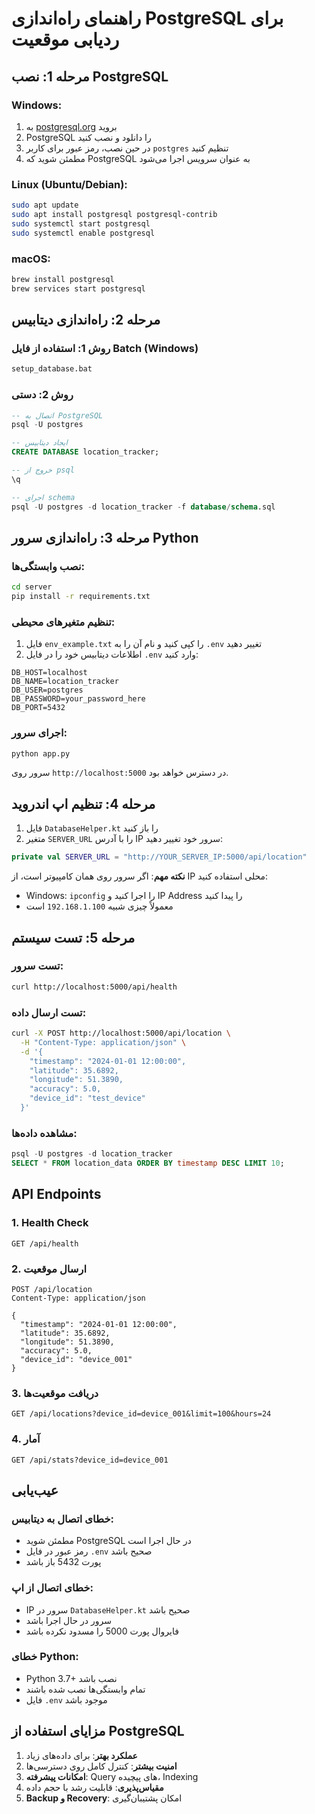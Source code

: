 # راهنمای راه‌اندازی PostgreSQL برای ردیابی موقعیت

## مرحله 1: نصب PostgreSQL

### Windows:
1. به [postgresql.org](https://www.postgresql.org/download/windows/) بروید
2. PostgreSQL را دانلود و نصب کنید
3. در حین نصب، رمز عبور برای کاربر `postgres` تنظیم کنید
4. مطمئن شوید که PostgreSQL به عنوان سرویس اجرا می‌شود

### Linux (Ubuntu/Debian):
```bash
sudo apt update
sudo apt install postgresql postgresql-contrib
sudo systemctl start postgresql
sudo systemctl enable postgresql
```

### macOS:
```bash
brew install postgresql
brew services start postgresql
```

## مرحله 2: راه‌اندازی دیتابیس

### روش 1: استفاده از فایل Batch (Windows)
```cmd
setup_database.bat
```

### روش 2: دستی
```sql
-- اتصال به PostgreSQL
psql -U postgres

-- ایجاد دیتابیس
CREATE DATABASE location_tracker;

-- خروج از psql
\q

-- اجرای schema
psql -U postgres -d location_tracker -f database/schema.sql
```

## مرحله 3: راه‌اندازی سرور Python

### نصب وابستگی‌ها:
```bash
cd server
pip install -r requirements.txt
```

### تنظیم متغیرهای محیطی:
1. فایل `env_example.txt` را کپی کنید و نام آن را به `.env` تغییر دهید
2. اطلاعات دیتابیس خود را در فایل `.env` وارد کنید:

```env
DB_HOST=localhost
DB_NAME=location_tracker
DB_USER=postgres
DB_PASSWORD=your_password_here
DB_PORT=5432
```

### اجرای سرور:
```bash
python app.py
```

سرور روی `http://localhost:5000` در دسترس خواهد بود.

## مرحله 4: تنظیم اپ اندروید

1. فایل `DatabaseHelper.kt` را باز کنید
2. متغیر `SERVER_URL` را با آدرس IP سرور خود تغییر دهید:

```kotlin
private val SERVER_URL = "http://YOUR_SERVER_IP:5000/api/location"
```

**نکته مهم**: اگر سرور روی همان کامپیوتر است، از IP محلی استفاده کنید:
- Windows: `ipconfig` را اجرا کنید و IP Address را پیدا کنید
- معمولاً چیزی شبیه `192.168.1.100` است

## مرحله 5: تست سیستم

### تست سرور:
```bash
curl http://localhost:5000/api/health
```

### تست ارسال داده:
```bash
curl -X POST http://localhost:5000/api/location \
  -H "Content-Type: application/json" \
  -d '{
    "timestamp": "2024-01-01 12:00:00",
    "latitude": 35.6892,
    "longitude": 51.3890,
    "accuracy": 5.0,
    "device_id": "test_device"
  }'
```

### مشاهده داده‌ها:
```sql
psql -U postgres -d location_tracker
SELECT * FROM location_data ORDER BY timestamp DESC LIMIT 10;
```

## API Endpoints

### 1. Health Check
```
GET /api/health
```

### 2. ارسال موقعیت
```
POST /api/location
Content-Type: application/json

{
  "timestamp": "2024-01-01 12:00:00",
  "latitude": 35.6892,
  "longitude": 51.3890,
  "accuracy": 5.0,
  "device_id": "device_001"
}
```

### 3. دریافت موقعیت‌ها
```
GET /api/locations?device_id=device_001&limit=100&hours=24
```

### 4. آمار
```
GET /api/stats?device_id=device_001
```

## عیب‌یابی

### خطای اتصال به دیتابیس:
- مطمئن شوید PostgreSQL در حال اجرا است
- رمز عبور در فایل `.env` صحیح باشد
- پورت 5432 باز باشد

### خطای اتصال از اپ:
- IP سرور در `DatabaseHelper.kt` صحیح باشد
- سرور در حال اجرا باشد
- فایروال پورت 5000 را مسدود نکرده باشد

### خطای Python:
- Python 3.7+ نصب باشد
- تمام وابستگی‌ها نصب شده باشند
- فایل `.env` موجود باشد

## مزایای استفاده از PostgreSQL

1. **عملکرد بهتر**: برای داده‌های زیاد
2. **امنیت بیشتر**: کنترل کامل روی دسترسی‌ها
3. **امکانات پیشرفته**: Query های پیچیده، Indexing
4. **مقیاس‌پذیری**: قابلیت رشد با حجم داده
5. **Backup و Recovery**: امکان پشتیبان‌گیری

